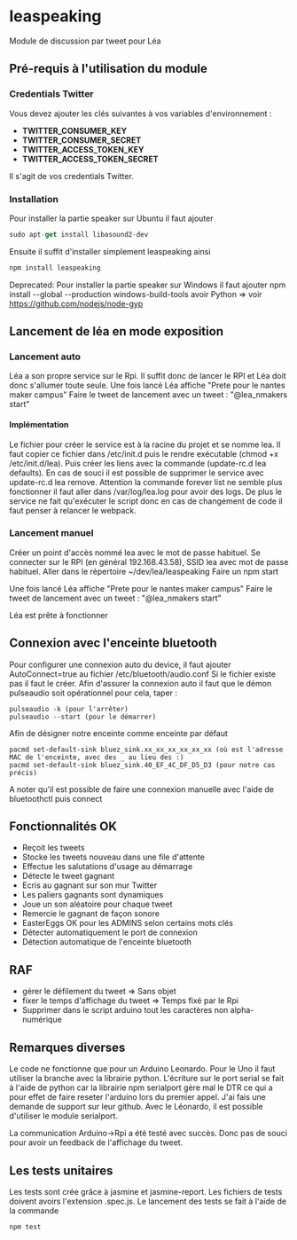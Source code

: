 # leaspeaking
Module de discussion par tweet pour Léa

## Pré-requis à l'utilisation du module


### Credentials Twitter

Vous devez ajouter les clés suivantes à vos variables d'environnement :
  * **TWITTER_CONSUMER_KEY**
  * **TWITTER_CONSUMER_SECRET**
  * **TWITTER_ACCESS_TOKEN_KEY**
  * **TWITTER_ACCESS_TOKEN_SECRET**

Il s'agit de vos credentials Twitter.

### Installation

Pour installer la partie speaker sur Ubuntu il faut ajouter
```javascript
sudo apt-get install libasound2-dev
```
Ensuite il suffit d'installer simplement leaspeaking ainsi

```javascript
npm install leaspeaking
```

Deprecated:
Pour installer la partie speaker sur Windows il faut ajouter
npm install --global --production windows-build-tools
avoir Python => voir https://github.com/nodejs/node-gyp

## Lancement de léa en mode exposition

### Lancement auto

Léa a son propre service sur le Rpi. Il suffit donc de lancer le RPI et Léa doit donc s'allumer toute seule.
Une fois lancé Léa affiche "Prete pour le nantes maker campus"
Faire le tweet de lancement avec un tweet : "@lea_nmakers start"

#### Implémentation
Le fichier pour créer le service est à la racine du projet et se nomme lea. 
Il faut copier ce fichier dans /etc/init.d puis le rendre exécutable (chmod +x /etc/init.d/lea).
Puis créer les liens avec la commande (update-rc.d lea defaults). En cas de souci il est possible de supprimer le service avec update-rc.d lea remove.
Attention la commande forever list ne semble plus fonctionner il faut aller dans /var/log/lea.log pour avoir des logs.
De plus le service ne fait qu'exécuter le script donc en cas de changement de code il faut penser à relancer le webpack. 

### Lancement manuel

Créer un point d'accès nommé lea avec le mot de passe habituel.
Se connecter sur le RPI (en général 192.168.43.58), SSID lea avec mot de passe habituel.
Aller dans le répertoire ~/dev/lea/leaspeaking
Faire un npm start 

Une fois lancé Léa affiche "Prete pour le nantes maker campus"
Faire le tweet de lancement avec un tweet : "@lea_nmakers start"

Léa est prête à fonctionner

## Connexion avec l'enceinte bluetooth

Pour configurer une connexion auto du device, il faut ajouter AutoConnect=true au fichier /etc/bluetooth/audio.conf
Si le fichier existe pas il faut le créer.
Afin d'assurer la connexion auto il faut que le démon pulseaudio soit opérationnel pour cela, taper :
```shell
pulseaudio -k (pour l'arrêter)
pulseaudio --start (pour le démarrer)
```

Afin de désigner notre enceinte comme enceinte par défaut
```
pacmd set-default-sink bluez_sink.xx_xx_xx_xx_xx_xx (où est l'adresse MAC de l'enceinte, avec des _ au lieu des :)
pacmd set-default-sink bluez_sink.40_EF_4C_DF_D5_D3 (pour notre cas précis)
```

A noter qu'il est possible de faire une connexion manuelle avec l'aide de bluetoothctl puis connect <adresseMAC>

## Fonctionnalités OK

  * Reçoit les tweets
  * Stocke les tweets nouveau dans une file d'attente
  * Effectue les salutations d'usage au démarrage
  * Détecte le tweet gagnant
  * Ecris au gagnant sur son mur Twitter
  * Les paliers gagnants sont dynamiques
  * Joue un son aléatoire pour chaque tweet
  * Remercie le gagnant de façon sonore
  * EasterEggs OK pour les ADMINS selon certains mots clés
  * Détecter automatiquement le port de connexion
  * Détection automatique de l'enceinte bluetooth

## RAF

  * gérer le défilement du tweet => Sans objet
  * fixer le temps d'affichage du tweet => Temps fixé par le Rpi
  * Supprimer dans le script arduino tout les caractères non alpha-numérique


## Remarques diverses

Le code ne fonctionne que pour un Arduino Leonardo. Pour le Uno il faut utiliser la branche avec la librairie python.
L'écriture sur le port serial se fait à l'aide de python car la librairie npm serialport gère mal le DTR ce qui a pour effet de faire reseter l'arduino lors du premier appel. J'ai fais une demande de support sur leur github.
Avec le Léonardo, il est possible d'utiliser le module serialport.

La communication Arduino->Rpi a été testé avec succès. Donc pas de souci pour avoir un feedback de l'affichage du tweet.

## Les tests unitaires

Les tests sont crée grâce à jasmine et jasmine-report.
Les fichiers de tests doivent avoirs l'extension .spec.js.
Le lancement des tests se fait à l'aide de la commande
  
```javascript
npm test
```

